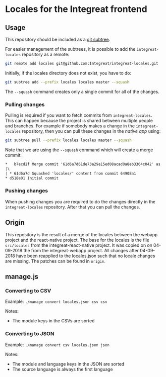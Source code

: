 # Locales for the Integreat frontend

## Usage

This repository should be included as a [git subtree](https://raw.githubusercontent.com/git/git/master/contrib/subtree/git-subtree.txt). 

For easier management of the subtrees, it is possible to add the `integreat-locales` repository as a remote:

```bash
git remote add locales git@github.com:Integreat/integreat-locales.git
```

Initially, if the locales directory does not exist, you have to do:

```bash
git subtree add --prefix locales locales master --squash
```

The `--squash` command creates only a single commit for all of the changes. 

### Pulling changes

Pulling is required if you want to fetch commits from `integreat-locales`. This can happen because the project is shared between multiple people and branches. For example if somebody makes a change in the `integreat-locales` repository, then you can pull these changes in the _native app_ using:

```bash
git subtree pull --prefix locales locales master --squash
```

Note that we are using the `--squash` command which will create a merge commit:

```txt
*   b7ecd2f Merge commit '61d6a7d61de73a29e15ed08acad0a8eb3364c042' as 'locales'
|\
| * 61d6a7d Squashed 'locales/' content from commit 64908a1
* d518e01 Initial commit
```

### Pushing changes

When pushing changes you are required to do the changes directly in the `integreat-locales` repository. After that you can pull the changes.

## Origin

This repository is the result of a merge of the locales between the webapp project and the react-native project. The base for the locales is the file `src/locales` from the integreat-react-native project. It was copied on on 04-09-2018 the from the integreat-webapp project.
All changes after 04-09-2018 have been reapplied to the locales.json such that no locale changes are missing. The patches can be found in `origin`.

## manage.js

### Converting to CSV

Example: `./manage convert locales.json csv csv`

Notes:
* The module keys in the CSVs are sorted

### Converting to JSON

Example: `./manage convert csv locales.json json`
 
Notes:
* The module and language keys in the JSON are sorted
* The source language is always the first language
